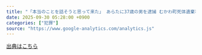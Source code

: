 ```yaml
---
title: "「本当のことを話そうと思って来た」 あらたに37歳の男を逮捕 むかわ町死体遺棄事件 - Yahoo!ニュース"
date: 2025-09-30 05:28:00 +0900
categories: ["犯罪"]
source: "https://www.google-analytics.com/analytics.js"
---
```


[出典はこちら](https://www.google-analytics.com/analytics.js)

